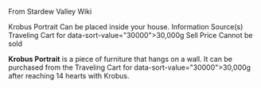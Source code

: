 From Stardew Valley Wiki

Krobus Portrait Can be placed inside your house. Information Source(s) Traveling Cart for data-sort-value="30000"&gt;30,000g Sell Price Cannot be sold

**Krobus Portrait** is a piece of furniture that hangs on a wall. It can be purchased from the Traveling Cart for data-sort-value="30000"&gt;30,000g after reaching 14 hearts with Krobus.